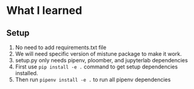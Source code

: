 # What I learned

## Setup
1. No need to add requirements.txt file
2. We will need specific version of mistune package to make it work. 
3. setup.py only needs pipenv, ploomber, and jupyterlab dependencies
4. First use `pip install -e .` command to get setup dependencies installed.
5. Then run `pipenv install -e .` to run all pipenv dependencies 